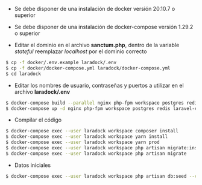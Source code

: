 * Se debe disponer de una instalación de docker versión 20.10.7 o superior

* Se debe disponer de una instalación de docker-compose versión 1.29.2 o superior

* Editar el dominio en el archivo **sanctum.php**, dentro de la variable *stateful* reemplazar *localhost* por el dominio correcto

```sh
$ cp -f docker/.env.example laradock/.env
$ cp -f docker/docker-compose.yml laradock/docker-compose.yml
$ cd laradock
```

* Editar los nombres de usuario, contraseñas y puertos a utilizar en el archivo **laradock/.env**

```sh
$ docker-compose build --parallel nginx php-fpm workspace postgres redis laravel-echo-server
$ docker-compose up -d nginx php-fpm workspace postgres redis laravel-echo-server
```

* Compilar el código

```sh
$ docker-compose exec --user laradock workspace composer install
$ docker-compose exec --user laradock workspace yarn install
$ docker-compose exec --user laradock workspace yarn prod
$ docker-compose exec --user laradock workspace php artisan migrate:install
$ docker-compose exec --user laradock workspace php artisan migrate
```

* Datos iniciales
```sh
$ docker-compose exec --user laradock workspace php artisan db:seed --class=SuperAdminSeeder
```
